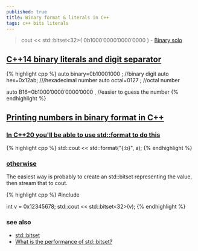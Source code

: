 ```yaml
---
published: true
title: Binary format & literals in C++
tags: c++ bits literals
---
```

>  cout << std::bitset<32>( 0b1000’0000’0000’0000 ) - [Binary solo](https://www.youtube.com/watch?v=NI9nopaieEc)

## [C++14 binary literals and digit separator](http://candcplusplus.com/c14-binary-literals-and-digit-separator)
{% highlight cpp %}
auto binary=0b10001000 ; //binary digit
auto hex=0x12ab; ///hexadecimal number
auto octal=0127 ; //octal number

auto B16=0b1000’0000’0000’0000 , //easier to guess the number 
{% endhighlight %}

## [Printing numbers in binary format in C++](https://katyscode.wordpress.com/2012/05/12/printing-numbers-in-binary-format-in-c/)

### [In C++20 you'll be able to use std::format to do this](https://stackoverflow.com/a/65330928/51386)
{% highlight cpp %}
std::cout << std::format("{:b}", a);
{% endhighlight %}

### [otherwise](https://stackoverflow.com/questions/7349689/how-to-print-using-cout-a-number-in-binary-form)
The easiest way is probably to create an std::bitset representing the value, then stream that to cout.

{% highlight cpp %}
#include <bitset>
  
int v = 0x12345678;
std::cout << std::bitset<32>(v);
{% endhighlight %}

### see also
- [std::bitset](https://en.cppreference.com/w/cpp/utility/bitset)
- [What is the performance of std::bitset?](https://stackoverflow.com/a/51211844/51386)